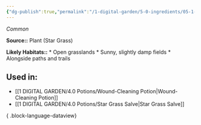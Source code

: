 ```yaml
---
{"dg-publish":true,"permalink":"/1-digital-garden/5-0-ingredients/05-1-plants/bundle-of-star-grass/","tags":["ingredient","common"]}
---
```


*Common*

**Source::** Plant (Star Grass)

**Likely Habitats::** * Open grasslands * Sunny, slightly damp fields * Alongside paths and trails

## Used in:

- [[1 DIGITAL GARDEN/4.0 Potions/Wound-Cleaning Potion\|Wound-Cleaning Potion]]
- [[1 DIGITAL GARDEN/4.0 Potions/Star Grass Salve\|Star Grass Salve]]

{ .block-language-dataview}

